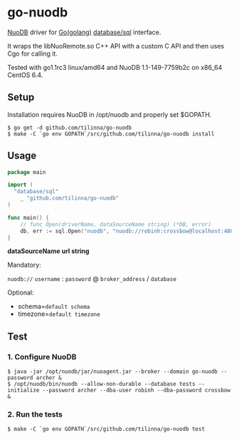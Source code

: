go-nuodb
========

[NuoDB](http://www.nuodb.com) driver for [Go(golang)](http://www.golang.org) [database/sql](http://golang.org/pkg/database/sql/) interface.

It wraps the libNuoRemote.so C++ API with a custom C API and then uses Cgo for calling it.

Tested with go1.1rc3 linux/amd64 and NuoDB 1.1-149-7759b2c on x86_64 CentOS 6.4.

## Setup

Installation requires NuoDB in /opt/nuodb and properly set $GOPATH.

```shell
$ go get -d github.com/tilinna/go-nuodb
$ make -C `go env GOPATH`/src/github.com/tilinna/go-nuodb install
```

## Usage

```go
package main

import (
  "database/sql"
	_ "github.com/tilinna/go-nuodb"
)

func main() {
	// func Open(driverName, dataSourceName string) (*DB, error)
	db, err := sql.Open("nuodb", "nuodb://robinh:crossbow@localhost:48004/tests?schema=abcd&timezone=UTC")
}
```

**dataSourceName url string**

Mandatory:

`nuodb://` `username` : `password` @ `broker_address` / `database`

Optional:

* schema=`default schema`
* timezone=`default timezone`

## Test

### 1. Configure NuoDB

```shell
$ java -jar /opt/nuodb/jar/nuoagent.jar --broker --domain go-nuodb --password archer &
$ /opt/nuodb/bin/nuodb --allow-non-durable --database tests --initialize --password archer --dba-user robinh --dba-password crossbow &
```

### 2. Run the tests

```shell
$ make -C `go env GOPATH`/src/github.com/tilinna/go-nuodb test
```
